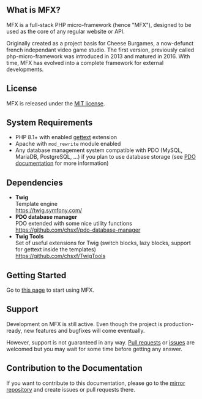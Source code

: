 ## What is MFX?

MFX is a full-stack PHP micro-framework (hence "MFX"), designed to be used as the core of any regular website or API.

Originally created as a project basis for Cheese Burgames, a now-defunct french independant video game studio. The first version, previously called php-micro-framework was introduced in 2013 and matured in 2016. With time, MFX has evolved into a complete framework for external developments.

## License

MFX is released under the [MIT license](https://github.com/chsxf/mfx/LICENSE).

## System Requirements

- PHP 8.1+ with enabled [gettext](https://www.php.net/manual/fr/book.gettext.php) extension
- Apache with `mod_rewrite` module enabled
- Any database management system compatible with PDO (MySQL, MariaDB, PostgreSQL, ...) if you plan to use database storage (see [PDO documentation](https://www.php.net/manual/en/book.pdo.php) for more information)

## Dependencies

- **Twig**\
  Template engine\
  https://twig.symfony.com/
- **PDO database manager**\
  PDO extended with some nice utility functions\
  https://github.com/chsxf/pdo-database-manager
- **Twig Tools**\
  Set of useful extensions for Twig (switch blocks, lazy blocks, support for gettext inside the templates)\
  https://github.com/chsxf/TwigTools

## Getting Started

Go to [this page](Getting-Started) to start using MFX.

## Support

Development on MFX is still active. Even though the project is production-ready, new features and bugfixes will come eventually.

However, support is not guaranteed in any way. [Pull requests](https://github.com/chsxf/mfx/pulls) or [issues](https://github.com/chsxf/mfx/issues) are welcomed but you may wait for some time before getting any answer.

## Contribution to the Documentation

If you want to contribute to this documentation, please go to the [mirror repository](https://github.com/chsxf/mfx.wiki.mirror) and create issues or pull requests there.
